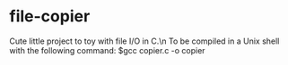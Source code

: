 # file-copier
Cute little project to toy with file I/O in C.\n
To be compiled in a Unix shell with the following command: $gcc copier.c -o copier
